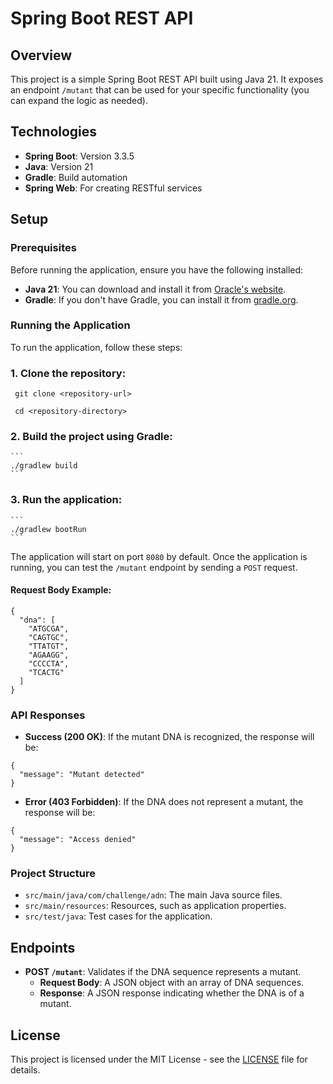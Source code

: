 # Spring Boot REST API

## Overview

This project is a simple Spring Boot REST API built using Java 21. It exposes an endpoint `/mutant` that can be used for your specific functionality (you can expand the logic as needed).

## Technologies

- **Spring Boot**: Version 3.3.5
- **Java**: Version 21
- **Gradle**: Build automation
- **Spring Web**: For creating RESTful services

## Setup

### Prerequisites

Before running the application, ensure you have the following installed:

- **Java 21**: You can download and install it from [Oracle's website](https://www.oracle.com/java/technologies/javase-jdk21-downloads.html).
- **Gradle**: If you don't have Gradle, you can install it from [gradle.org](https://gradle.org/install/).

### Running the Application

To run the application, follow these steps:

### 1. Clone the repository:
   ```
    git clone <repository-url>

    cd <repository-directory>
   ```
### 2. Build the project using Gradle:
    ```
    ./gradlew build
    ```
### 3. Run the application:
    ```
    ./gradlew bootRun
    ```
The application will start on port `8080` by default. Once the application is running, you can test the `/mutant` endpoint by sending a `POST` request.

#### Request Body Example:
```
{
  "dna": [
    "ATGCGA",
    "CAGTGC",
    "TTATGT",
    "AGAAGG",
    "CCCCTA",
    "TCACTG"
  ]
}
```
### API Responses


- **Success (200 OK)**: If the mutant DNA is recognized, the response will be:
```
{
  "message": "Mutant detected"
}
```
- **Error (403 Forbidden)**: If the DNA does not represent a mutant, the response will be:
```
{
  "message": "Access denied"
}
```
### Project Structure

- `src/main/java/com/challenge/adn`: The main Java source files.
- `src/main/resources`: Resources, such as application properties.
- `src/test/java`: Test cases for the application.

## Endpoints

- **POST `/mutant`**: Validates if the DNA sequence represents a mutant.
  - **Request Body**: A JSON object with an array of DNA sequences.
  - **Response**: A JSON response indicating whether the DNA is of a mutant.

## License

This project is licensed under the MIT License - see the [LICENSE](LICENSE) file for details.